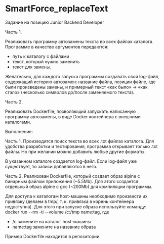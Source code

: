# SmartForce_replaceText

Задание на позицию Junior Backend Developer

Часть 1.

Реализовать программу автозамены текста во всех файлах каталога. Программе в качестве аргументов передаются:

- путь к каталогу с файлами
- текст, который нужно заменить 
- текст для замены.

Желательно, для каждого запуска программы создавать свой log-файл, содержащий историю автозамен: название файла, позиции файле, где были произведены замены, и примерный текст «как было» -> «как стало» (несколько символов до/после заменяемого текста).

Часть 2.

Реализовать Dockerfile, позволяющий запускать написанную программу автозамены, в виде Docker контейнера с внешними каталогами.



Выполнение:

Часть 1. 
Производится поиск текста во всех .txt файлах каталога. Для удобства разработки и тестирования, программа открывает только .txt файлы. Но при желании можно добавить любые другие форматы.

В указанном каталоге создается log-файл. Eсли log-файл уже существует, то записи добавляются в него.


Часть 2. 
Реализован Dockerfile, который создает образ alpine с бинарным файлом приложения (~5.5Mb). Для этого создается отдельный образ alpine с gcc (~200Mb) для компиляции программы.

Для доступа к каталогам host-машины необходимо произвести их привязку (делаем в tmp/, т. к. привязка в корень контейнера недоступна). Для этого при запуске образа используйте команду: docker run --rm -ti --volume /c:/tmp name:tag, где
- /c замените на каталог host-машины
- name:tag замените на название образа

Пример Dockerfile находится в репозитории
